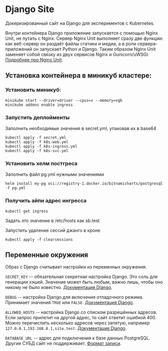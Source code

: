 # Django Site

Докеризированный сайт на Django для экспериментов с Kubernetes.

Внутри контейнера Django приложение запускается с помощью Nginx Unit, не путать с Nginx. Сервер Nginx Unit выполняет сразу две функции: как веб-сервер он раздаёт файлы статики и медиа, а в роли сервера-приложений он запускает Python и Django. Таким образом Nginx Unit заменяет собой связку из двух сервисов Nginx и Gunicorn/uWSGI. [Подробнее про Nginx Unit](https://unit.nginx.org/).


## Установка контейнера в миникуб кластере:

### Установить миникуб:
```
minikube start --driver=driver --cpus=x --memory=xgb
minikube addons enable ingress
```

### Запустить деплойменты

Заполнить необходимые значения в secret.yml, упаковав их в base64

```
kubectl apply -f secret.yml
kubectl apply -f k8s-web.yml
kubectl apply -f k8s-ingress.yml
kubectl apply -f k8s-svc.yml
```

### Установить хелм постгреса

Заполнить файл pg.yml нужными значениями 

```
helm install my-pg oci://registry-1.docker.io/bitnamicharts/postgresql -f pg.yml
```

### Получить айпи адрес ингресса

```
kubectl get ingress
```
Задать это значение в /etc/hosts как sb.test

Запустить удаление сессий джанго в кроне
```
kubectl apply -f clearsessions
```

## Переменные окружения

Образ с Django считывает настройки из переменных окружения:

`SECRET_KEY` -- обязательная секретная настройка Django. Это соль для генерации хэшей. Значение может быть любым, важно лишь, чтобы оно никому не было известно. [Документация Django](https://docs.djangoproject.com/en/3.2/ref/settings/#secret-key).

`DEBUG` -- настройка Django для включения отладочного режима. Принимает значения `TRUE` или `FALSE`. [Документация Django](https://docs.djangoproject.com/en/3.2/ref/settings/#std:setting-DEBUG).

`ALLOWED_HOSTS` -- настройка Django со списком разрешённых адресов. Если запрос прилетит на другой адрес, то сайт ответит ошибкой 400. Можно перечислить несколько адресов через запятую, например `127.0.0.1,192.168.0.1,site.test`. [Документация Django](https://docs.djangoproject.com/en/3.2/ref/settings/#allowed-hosts).

`DATABASE_URL` -- адрес для подключения к базе данных PostgreSQL. Другие СУБД сайт не поддерживает. [Формат записи](https://github.com/jacobian/dj-database-url#url-schema).
